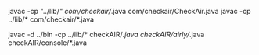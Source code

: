javac -cp "../lib/*"  com/checkair/*.java com/checkair/CheckAir.java
javac -cp ../lib/*  com/checkair/*.java


javac -d ../bin  -cp ../lib/* checkAIR/*.java checkAIR/airly/*.java checkAIR/console/*.java
